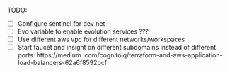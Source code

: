 TODO:
- [ ] Configure sentinel for dev net
- [ ] Evo variable to enable evolution services ???
- [ ] Use different aws vpc for different networks/workspaces
- [ ] Start faucet and insight on different subdomains instead of different ports: https://medium
.com/cognitoiq/terraform-and-aws-application-load-balancers-62a6f8592bcf
